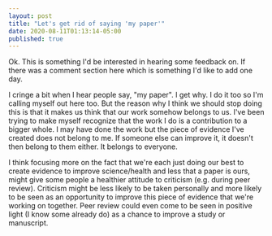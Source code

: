 ```yaml
---
layout: post
title: "Let's get rid of saying 'my paper'"
date: 2020-08-11T01:13:14-05:00
published: true
---
```


Ok. This is something I'd be interested in hearing some feedback on. If there was a comment section here which is something I'd like to add one day.

I cringe a bit when I hear people say, "my paper". I get why. I do it too so I'm calling myself out here too. But the reason why I think we should stop doing this is that it makes us think that our work somehow belongs to us. I've been trying to make myself recognize that the work I do is a contribution to a bigger whole. I may have done the work but the piece of evidence I've created does not belong to me. If someone else can improve it, it doesn't then belong to them either. It belongs to everyone. 

I think focusing more on the fact that we're each just doing our best to create evidence to improve science/health and less that a paper is ours, might give some people a healthier attitude to criticism (e.g. during peer review). Criticism might be less likely to be taken personally and more likely to be seen as an opportunity to improve this piece of evidence that we're working on together. Peer review could even come to be seen in positive light (I know some already do) as a chance to improve a study or manuscript. 





